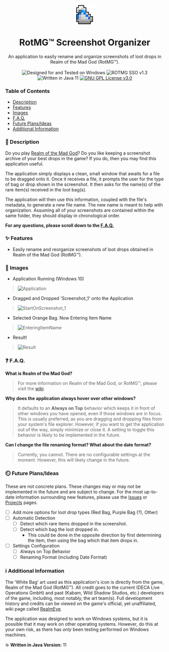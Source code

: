 <p align="center">
    <img align="center" src="https://raw.githubusercontent.com/Minimunch57/ROTMG-Screenshot-Organizer/main/src/com/minimunch57/images/icon.png">
    <br>
    <h1 align="center">RotMG™ Screenshot Organizer</h1>
</p>
<p align="center">
    An application to easily rename and organize screenshots of loot drops in Realm of the Mad God (RotMG™).
    <br><br>
    <img src="https://img.shields.io/badge/designed for-windows-blue?style=flat&logo=windows" alt="Designed for and Tested on Windows">
    <img src="https://img.shields.io/badge/version-1.3-blue" alt="ROTMG SSO v1.3">
    <img src="https://img.shields.io/badge/language-java-F58219?logo=oracle" alt="Written in Java 11">
    <a target="_blank" href="https://github.com/Minimunch57/ROTMG-Screenshot-Organizer/blob/main/LICENSE"><img src="https://img.shields.io/badge/license-GPL%203.0-yellow" alt="GNU GPL License v3.0"></a>
</p>

### Table of Contents
- [Description](https://github.com/Minimunch57/ROTMG-Screenshot-Organizer#-description)
- [Features](https://github.com/Minimunch57/ROTMG-Screenshot-Organizer#-features)
- [Images](https://github.com/Minimunch57/ROTMG-Screenshot-Organizer#-images)
- [F.A.Q.](https://github.com/Minimunch57/ROTMG-Screenshot-Organizer#-faq)
- [Future Plans/Ideas](https://github.com/Minimunch57/ROTMG-Screenshot-Organizer#%EF%B8%8F-future-plansideas)
- [Additional Information](https://github.com/Minimunch57/ROTMG-Screenshot-Organizer#%E2%84%B9%EF%B8%8F-additional-information)

### 📃 Description
Do you play [Realm of the Mad God](https://www.realmofthemadgod.com/)? Do you like keeping a screenshot archive of your best drops in the game?
If you do, then you may find this application useful.

The application simply displays a clean, small window that awaits for a file to be dragged onto it.
Once it receives a file, it prompts the user for the type of bag or drop shown in the screenshot.
It then asks for the name(s) of the rare item(s) received in the loot bag(s).

The application will then use this information, coupled with the file's metadata, to generate a new file name.
The new name is meant to help with organization.
Assuming all of your screenshots are contained within the same folder, they should display in chronological order.

__For any questions, please scroll down to the [F.A.Q.](https://github.com/Minimunch57/ROTMG-Screenshot-Organizer#-faq)__

### ✨ Features
- Easily rename and reorganize screenshots of loot drops obtained in Realm of the Mad God (RotMG™).

### 📸 Images
- Application Running (Windows 10)

>![Application](https://github.com/Minimunch57/ROTMG-Screenshot-Organizer/assets/43156167/71486f41-cc7d-4158-bd76-4eebfa37782c)

- Dragged and Dropped 'Screenshot_1' onto the Application

>![StartOnScreenshot_1](https://github.com/Minimunch57/ROTMG-Screenshot-Organizer/assets/43156167/79c15abe-c1db-44df-b87f-1479f7434ef0)

- Selected Orange Bag. Now Entering Item Name

>![EnteringItemName](https://github-production-user-asset-6210df.s3.amazonaws.com/43156167/239608491-44823ede-55cf-48e7-9b42-8159cb72207e.png)

- Result!

>![Result](https://github.com/Minimunch57/ROTMG-Screenshot-Organizer/assets/43156167/22e15552-0b01-47f9-9d57-231f23edf2cc)

### ❓ F.A.Q.
__What is Realm of the Mad God?__

>For more information on Realm of the Mad God, or RotMG™, please visit the [wiki](https://www.realmeye.com/wiki/realm-of-the-mad-god).

__Why does the application always hover over other windows?__

>It defaults to an  __Always on Top__  behavior which keeps it in front of other windows you have opened, even if those windows are in focus.
This is usually preferred, as you are dragging and dropping files from your system's file explorer.
However, if you want to get the application out of the way, simply minimize or close it.
A setting to toggle this behavior is likely to be implemented in the future.

__Can I change the file renaming format? What about the date format?__

>Currently, you cannot. There are no configurable settings at the moment. However, this will likely change in the future.

### ⏲️ Future Plans/Ideas
These are not concrete plans. These changes may or may not be implemented in the future and are subject to change.
For the most up-to-date information surrounding new features, please use the [Issues](https://github.com/Minimunch57/ROTMG-Screenshot-Organizer/issues) or [Projects](https://github.com/Minimunch57/ROTMG-Screenshot-Organizer/projects?query=is%3Aopen) pages.
- [ ] Add more options for loot drop types (Red Bag, Purple Bag (?), Other)
- [ ] Automatic Detection
    - [ ] Detect which rare items dropped in the screenshot.
    - [ ] Detect which bag the loot dropped in.
      - This could be done in the opposite direction by first determining the item, then using the bag which that item drops in.
- [ ] Settings Configuration
    - [ ] Always on Top Behavior
    - [ ] Renaming Format (including Date Format)

### ℹ️ Additional Information
The 'White Bag' art used as this application's icon is directly from the game, Realm of the Mad God (RotMG™).
All credit goes to the current (DECA Live Operations GmbH) and past (Kabam, Wild Shadow Studios, etc.) developers of the game, including, most notably, the art team(s).
Full development history and credits can be viewed on the game's official, yet unaffiliated, wiki page called [RealmEye](https://www.realmeye.com/wiki/development).

The application was designed to work on Windows systems, but it is possible that it may work on other operating systems.
However, do this at your own risk, as there has *only* been testing performed on Windows machines.

☕  __Written in Java Version:__  11
